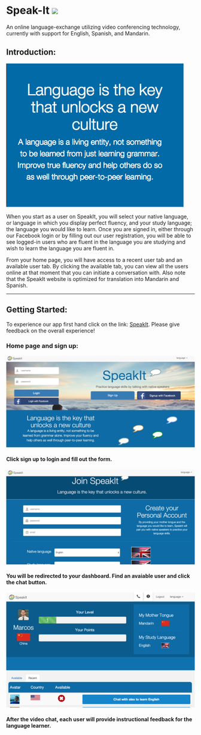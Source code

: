 # Speak-It  <img src="https://raw.githubusercontent.com/tgoldenberg/Speakit-Static/master/app/assets/images/globe-logo.png" width="48">
An online language-exchange utilizing video conferencing technology, currently with support for English, Spanish, and Mandarin.

## Introduction:

<img src="https://raw.githubusercontent.com/nyc-dragonflies-2015/Speak-It/master/app/assets/images/Read-me-quote.png">

When you start as a user on SpeakIt, you will select your native language, or language in which you display perfect fluency, and your study language; the language you would like to learn. Once you are signed in, either through our Facebook login or by filling out our user registration, you will be able to see logged-in users who are fluent in the language you are studying and wish to learn the language you are fluent in. 

From your home page, you will have access to a recent user tab and an available user tab. By clicking the available tab, you can view all the users online at that moment that you can initiate a conversation with. Also note that the SpeakIt website is optimized for translation into Mandarin and Spanish. 	
****


## Getting Started:

To experience our app first hand click on the link: <a href="https://speakitlanguages.com/">SpeakIt</a>. Please give feedback on the overall experience!

### Home page and sign up:


<img src="https://raw.githubusercontent.com/nyc-dragonflies-2015/Speak-It/master/app/assets/images/speakit-landing.png">

#### Click sign up to login and fill out the form.

<img src="https://raw.githubusercontent.com/nyc-dragonflies-2015/Speak-It/master/app/assets/images/speakit-signup.png">

#### You will be redirected to your dashboard. Find an avaiable user and click the chat button.

<img src="https://github.com/nyc-dragonflies-2015/Speak-It/blob/master/app/assets/images/speakit-profile.png">

#### After the video chat, each user will provide instructional feedback for the language learner.
